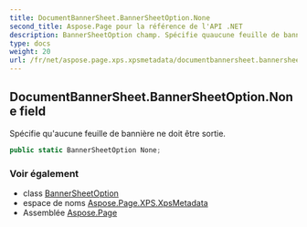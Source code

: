```yaml
---
title: DocumentBannerSheet.BannerSheetOption.None
second_title: Aspose.Page pour la référence de l'API .NET
description: BannerSheetOption champ. Spécifie quaucune feuille de bannière ne doit être sortie.
type: docs
weight: 20
url: /fr/net/aspose.page.xps.xpsmetadata/documentbannersheet.bannersheetoption/none/
---
```

## DocumentBannerSheet.BannerSheetOption.None field

Spécifie qu'aucune feuille de bannière ne doit être sortie.

```csharp
public static BannerSheetOption None;
```

### Voir également

* class [BannerSheetOption](../)
* espace de noms [Aspose.Page.XPS.XpsMetadata](../../documentbannersheet.bannersheetoption/)
* Assemblée [Aspose.Page](../../../)


